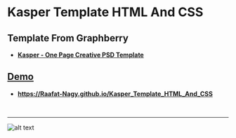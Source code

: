 # Kasper Template HTML And CSS

## Template From Graphberry 
- [**Kasper - One Page Creative PSD Template**](https://www.graphberry.com/item/kasper-one-page-psd-template)

## [**Demo**](https://Raafat-Nagy.github.io/Kasper_Template_HTML_And_CSS)

- **https://Raafat-Nagy.github.io/Kasper_Template_HTML_And_CSS**

<br>
<hr> 

![alt text](images/Kasper_Template_HTML_And_CSS.png)